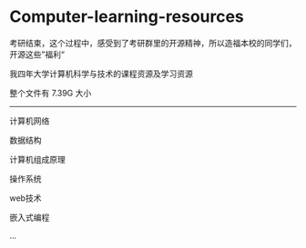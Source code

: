 # Computer-learning-resources

考研结束，这个过程中，感受到了考研群里的开源精神，所以造福本校的同学们，开源这些”福利“

我四年大学计算机科学与技术的课程资源及学习资源

整个文件有 7.39G 大小

---

计算机网络

数据结构

计算机组成原理

操作系统

web技术

嵌入式编程

...
